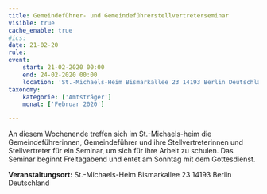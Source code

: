 ```yaml
---
title: Gemeindeführer- und Gemeindeführerstellvertreterseminar
visible: true
cache_enable: true
#ics: 
date: 21-02-20
rule: 
event:
	start: 21-02-2020 00:00
	end: 24-02-2020 00:00
	location: 'St.-Michaels-Heim Bismarkallee 23 14193 Berlin Deutschland'
taxonomy:
	kategorie: ['Amtsträger']
	monat: ['Februar 2020']

---
```

An diesem Wochenende treffen sich im St.-Michaels-heim die Gemeindeführerinnen, Gemeindeführer und ihre Stellvertreterinnen und Stellvertreter für ein Seminar, um sich für ihre Arbeit zu schulen. Das Seminar beginnt Freitagabend und entet am Sonntag mit dem Gottesdienst.



**Veranstaltungsort:** St.-Michaels-Heim
Bismarkallee 23
14193 Berlin
Deutschland

